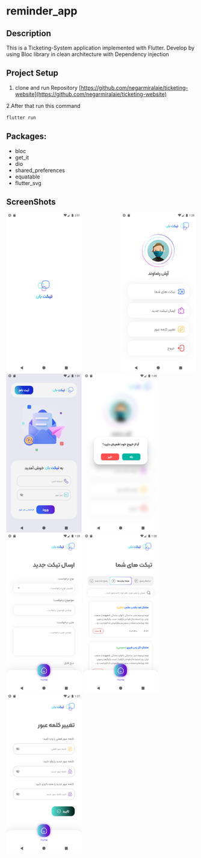 # reminder_app

## Description

This is a Ticketing-System application implemented with Flutter. Develop by using Bloc library in
clean architecture with Dependency injection

## Project Setup

1. clone and run
   Repository [https://github.com/negarmiralaie/ticketing-website](https://github.com/negarmiralaie/ticketing-website)

2.After that run this command

```bash
flutter run
```

## Packages:

- bloc
- get_it
- dio
- shared_preferences
- equatable
- flutter_svg


## ScreenShots

<div>
  <img src="/screenshots/1.png" width="200" style="margin-right:100px"/>
  <img src="/screenshots/2.png" width="200"/>
  <img src="/screenshots/3.png" width="200"/>
  <img src="/screenshots/4.png" width="200"/>
  <img src="/screenshots/5.png" width="200"/>
  <img src="/screenshots/6.png" width="200"/>
  <img src="/screenshots/7.png" width="200"/>
 </div>